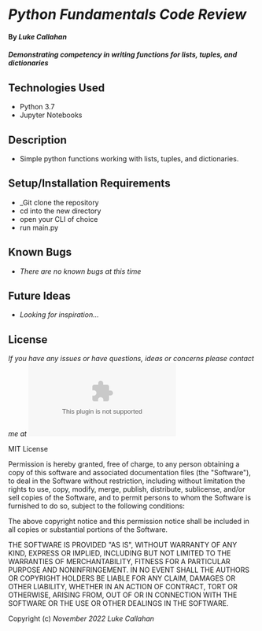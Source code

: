 # _Python Fundamentals Code Review_

#### By _**Luke Callahan**_

#### _Demonstrating competency in writing functions for lists, tuples, and dictionaries_

## Technologies Used

* Python 3.7
* Jupyter Notebooks


## Description

* Simple python functions working with lists, tuples, and dictionaries.

## Setup/Installation Requirements

* _Git clone the repository
* cd into the new directory
* open your CLI of choice
* run main.py

## Known Bugs

* _There are no known bugs at this time_

## Future Ideas

* _Looking for inspiration..._


## License

_If you have any issues or have questions, ideas or concerns please contact me at ![lukemcal@gmail.com](mailto:lukemcal@gmail.com)_

MIT License

Permission is hereby granted, free of charge, to any person obtaining a copy
of this software and associated documentation files (the "Software"), to deal
in the Software without restriction, including without limitation the rights
to use, copy, modify, merge, publish, distribute, sublicense, and/or sell
copies of the Software, and to permit persons to whom the Software is
furnished to do so, subject to the following conditions:

The above copyright notice and this permission notice shall be included in all
copies or substantial portions of the Software.

THE SOFTWARE IS PROVIDED "AS IS", WITHOUT WARRANTY OF ANY KIND, EXPRESS OR
IMPLIED, INCLUDING BUT NOT LIMITED TO THE WARRANTIES OF MERCHANTABILITY,
FITNESS FOR A PARTICULAR PURPOSE AND NONINFRINGEMENT. IN NO EVENT SHALL THE
AUTHORS OR COPYRIGHT HOLDERS BE LIABLE FOR ANY CLAIM, DAMAGES OR OTHER
LIABILITY, WHETHER IN AN ACTION OF CONTRACT, TORT OR OTHERWISE, ARISING FROM,
OUT OF OR IN CONNECTION WITH THE SOFTWARE OR THE USE OR OTHER DEALINGS IN THE
SOFTWARE.

Copyright (c) _November 2022_ _Luke Callahan_